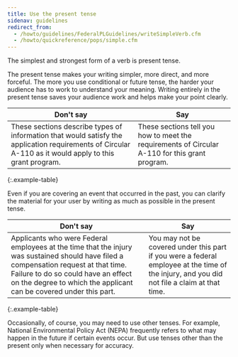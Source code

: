 ```yaml
---
title: Use the present tense
sidenav: guidelines
redirect_from:
  - /howto/guidelines/FederalPLGuidelines/writeSimpleVerb.cfm
  - /howto/quickreference/pops/simple.cfm
---
```


The simplest and strongest form of a verb is present tense.

The present tense makes your writing simpler, more direct, and more forceful. The more you use conditional or future tense, the harder your audience has to work to understand your meaning. Writing entirely in the present tense saves your audience work and helps make your point clearly.

Don't say | Say
--- | ---
These sections describe types of information that would satisfy the application requirements of Circular A-110 as it would apply to this grant program. | These sections tell you how to meet the requirements of Circular A-110 for this grant program.
{:.example-table}

Even if you are covering an event that occurred in the past, you can clarify the material for your user by writing as much as possible in the present tense.

Don't say | Say
--- | ---
Applicants who were Federal employees at the time that the injury was sustained should have filed a compensation request at that time. Failure to do so could have an effect on the degree to which the applicant can be covered under this part. | You may not be covered under this part if you were a federal employee at the time of the injury, and you did not file a claim at that time.
{:.example-table}

Occasionally, of course, you may need to use other tenses. For example, National Environmental Policy Act (NEPA) frequently refers to what may happen in the future if certain events occur. But use tenses other than the present only when necessary for accuracy.
